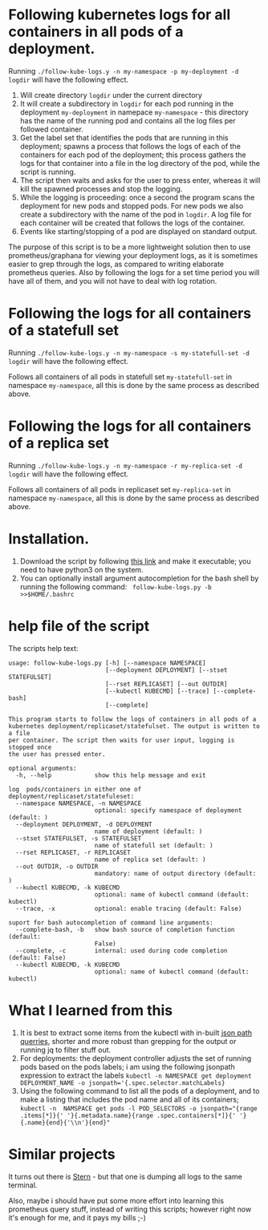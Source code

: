 
# Following kubernetes logs for all containers in all pods of a deployment.

Running ```./follow-kube-logs.y -n my-namespace -p my-deployment -d logdir``` will have the following effect.

1. Will create directory ```logdir``` under the current directory 
2. It will create a subdirectory in ```logdir``` for each pod running in the deployment ```my-deployment``` in namepace ```my-namespace``` - this directory has the name of the running pod and contains all the log files per followed container.
3. Get the label set that identifies the pods that are running in this deployment; spawns a process that follows the logs of each of the containers for each pod of the deployment; this process gathers the logs for that container into a file in the log directory of the pod, while the script is running. 
4. The script then waits and asks for the user to press enter, whereas it will kill the spawned processes and stop the logging.
5. While the logging is proceeding: once a second the program scans the deployment for new pods and stopped pods. For new pods we also create a subdirectory with the name of the pod in ```logdir```. A log file for each container will be created that follows the logs of the container.
6. Events like starting/stopping of a pod are displayed on standard output.

The purpose of this script is to be a more lightweight solution then to use prometheus/graphana for viewing your deployment logs, as it is sometimes easier to grep through the logs, as compared to writing elaborate prometheus queries. Also by following the logs for a set time period you will have all of them, and you will not have to deal with log rotation.

# Following the logs for all containers of a statefull set

Running ```./follow-kube-logs.y -n my-namespace -s my-statefull-set -d logdir``` will have the following effect.

Follows all containers of all pods in statefull set ```my-statefull-set``` in namespace ```my-namespace```, all this is done by the same process as described above.

# Following the logs for all containers of a replica set

Running ```./follow-kube-logs.y -n my-namespace -r my-replica-set -d logdir``` will have the following effect.

Follows all containers of all pods in replicaset set ```my-replica-set``` in namespace ```my-namespace```, all this is done by the same process as described above.


# Installation.

1. Download the script by following [this link](https://raw.githubusercontent.com/MoserMichael/follow-kube-logs/master/follow-kube-logs.py) and make it executable; you need to have python3 on the system.
2. You can optionally install argument autocompletion for the bash shell by running the following command: ```  follow-kube-logs.py -b >>$HOME/.bashrc ```

# help file of the script

The scripts help text:
```
usage: follow-kube-logs.py [-h] [--namespace NAMESPACE]
                           [--deployment DEPLOYMENT] [--stset STATEFULSET]
                           [--rset REPLICASET] [--out OUTDIR]
                           [--kubectl KUBECMD] [--trace] [--complete-bash]
                           [--complete]

This program starts to follow the logs of containers in all pods of a
kubernetes deployment/replicaset/statefulset. The output is written to a file
per container. The script then waits for user input, logging is stopped once
the user has pressed enter.

optional arguments:
  -h, --help            show this help message and exit

log  pods/containers in either one of deployment/replicaset/statefuleset:
  --namespace NAMESPACE, -n NAMESPACE
                        optional: specify namespace of deployment (default: )
  --deployment DEPLOYMENT, -d DEPLOYMENT
                        name of deployment (default: )
  --stset STATEFULSET, -s STATEFULSET
                        name of statefull set (default: )
  --rset REPLICASET, -r REPLICASET
                        name of replica set (default: )
  --out OUTDIR, -o OUTDIR
                        mandatory: name of output directory (default: )
  --kubectl KUBECMD, -k KUBECMD
                        optional: name of kubectl command (default: kubectl)
  --trace, -x           optional: enable tracing (default: False)

suport for bash autocompletion of command line arguments:
  --complete-bash, -b   show bash source of completion function (default:
                        False)
  --complete, -c        internal: used during code completion (default: False)
  --kubectl KUBECMD, -k KUBECMD
                        optional: name of kubectl command (default: kubectl)
```


# What I learned from this

1. It is best to extract some items from the kubectl with  in-built [json path querries](https://kubernetes.io/docs/reference/kubectl/jsonpath/), shorter and more robust than grepping for the output or running jq to filter stuff out.
2. For deployments: the deployment controller adjusts the set of running pods based on the pods labels; i am using the following jsonpath expression to extract the labels ``` kubectl -n NAMESPACE get deployment DEPLOYMENT_NAME -o jsonpath='{.spec.selector.matchLabels} ```
3. Using the following command to list all the pods of a deployment, and to make a listing that includes the pod name and all of its containers; 
``` kubectl -n  NAMSPACE get pods -l POD_SELECTORS -o jsonpath="{range .items[*]}{' '}{.metadata.name}{range .spec.containers[*]}{' '}{.name}{end}{'\\n'}{end}" ```

# Similar projects

It turns out there is [Stern](https://github.com/wercker/stern) - but that one is dumping all logs to the same terminal.

Also, maybe i should have put some more effort into learning this prometheus query stuff, instead of writing this scripts; however right now it's enough for me, and it pays my bills ;-)
